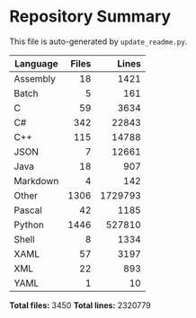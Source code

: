 # Repository Summary

This file is auto-generated by `update_readme.py`.

| Language | Files | Lines |
|----------|------:|------:|
| Assembly  |    18 |  1421 |
| Batch     |     5 |   161 |
| C         |    59 |  3634 |
| C#        |   342 | 22843 |
| C++       |   115 | 14788 |
| JSON      |     7 | 12661 |
| Java      |    18 |   907 |
| Markdown  |     4 |   142 |
| Other     |  1306 | 1729793 |
| Pascal    |    42 |  1185 |
| Python    |  1446 | 527810 |
| Shell     |     8 |  1334 |
| XAML      |    57 |  3197 |
| XML       |    22 |   893 |
| YAML      |     1 |    10 |

**Total files:** 3450
**Total lines:** 2320779
